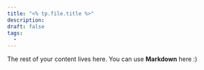 ```yaml
---
title: "<% tp.file.title %>"
description: 
draft: false
tags:
  - 
---
```

 
The rest of your content lives here. You can use **Markdown** here :)